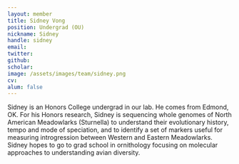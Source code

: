 ```yaml
---
layout: member
title: Sidney Vong
position: Undergrad (OU)
nickname: Sidney
handle: sidney
email:
twitter:
github:
scholar:
image: /assets/images/team/sidney.png
cv:
alum: false
---
```


Sidney is an Honors College undergrad in our lab. He comes from Edmond, OK. For his Honors research, Sidney is sequencing whole genomes of North American Meadowlarks (Sturnella) to understand their evolutionary history, tempo and mode of speciation, and to identify a set of markers useful for measuring introgression between Western and Eastern Meadowlarks. Sidney hopes to go to grad school in ornithology focusing on molecular approaches to understanding avian diversity.
